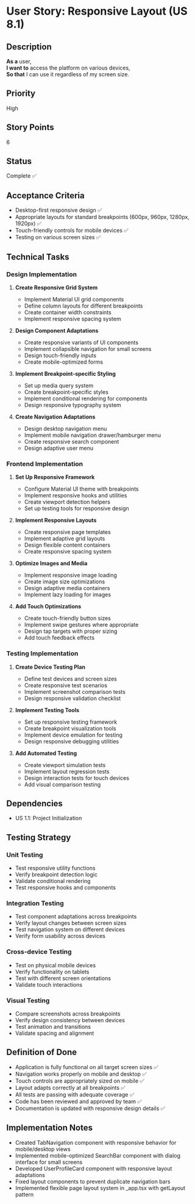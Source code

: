 # User Story: Responsive Layout (US 8.1)

## Description
**As a** user,  
**I want to** access the platform on various devices,  
**So that** I can use it regardless of my screen size.

## Priority
High

## Story Points
6

## Status
Complete ✅

## Acceptance Criteria
- Desktop-first responsive design ✅
- Appropriate layouts for standard breakpoints (600px, 960px, 1280px, 1920px) ✅
- Touch-friendly controls for mobile devices ✅
- Testing on various screen sizes ✅

## Technical Tasks

### Design Implementation
1. **Create Responsive Grid System**
   - Implement Material UI grid components
   - Define column layouts for different breakpoints
   - Create container width constraints
   - Implement responsive spacing system

2. **Design Component Adaptations**
   - Create responsive variants of UI components
   - Implement collapsible navigation for small screens
   - Design touch-friendly inputs
   - Create mobile-optimized forms

3. **Implement Breakpoint-specific Styling**
   - Set up media query system
   - Create breakpoint-specific styles
   - Implement conditional rendering for components
   - Design responsive typography system

4. **Create Navigation Adaptations**
   - Design desktop navigation menu
   - Implement mobile navigation drawer/hamburger menu
   - Create responsive search component
   - Design adaptive user menu

### Frontend Implementation
1. **Set Up Responsive Framework**
   - Configure Material UI theme with breakpoints
   - Implement responsive hooks and utilities
   - Create viewport detection helpers
   - Set up testing tools for responsive design

2. **Implement Responsive Layouts**
   - Create responsive page templates
   - Implement adaptive grid layouts
   - Design flexible content containers
   - Create responsive spacing system

3. **Optimize Images and Media**
   - Implement responsive image loading
   - Create image size optimizations
   - Design adaptive media containers
   - Implement lazy loading for images

4. **Add Touch Optimizations**
   - Create touch-friendly button sizes
   - Implement swipe gestures where appropriate
   - Design tap targets with proper sizing
   - Add touch feedback effects

### Testing Implementation
1. **Create Device Testing Plan**
   - Define test devices and screen sizes
   - Create responsive test scenarios
   - Implement screenshot comparison tests
   - Design responsive validation checklist

2. **Implement Testing Tools**
   - Set up responsive testing framework
   - Create breakpoint visualization tools
   - Implement device emulation for testing
   - Design responsive debugging utilities

3. **Add Automated Testing**
   - Create viewport simulation tests
   - Implement layout regression tests
   - Design interaction tests for touch devices
   - Add visual comparison testing

## Dependencies
- US 1.1: Project Initialization

## Testing Strategy

### Unit Testing
- Test responsive utility functions
- Verify breakpoint detection logic
- Validate conditional rendering
- Test responsive hooks and components

### Integration Testing
- Test component adaptations across breakpoints
- Verify layout changes between screen sizes
- Test navigation system on different devices
- Verify form usability across devices

### Cross-device Testing
- Test on physical mobile devices
- Verify functionality on tablets
- Test with different screen orientations
- Validate touch interactions

### Visual Testing
- Compare screenshots across breakpoints
- Verify design consistency between devices
- Test animation and transitions
- Validate spacing and alignment

## Definition of Done
- Application is fully functional on all target screen sizes ✅
- Navigation works properly on mobile and desktop ✅
- Touch controls are appropriately sized on mobile ✅
- Layout adapts correctly at all breakpoints ✅
- All tests are passing with adequate coverage ✅
- Code has been reviewed and approved by team ✅
- Documentation is updated with responsive design details ✅

## Implementation Notes
- Created TabNavigation component with responsive behavior for mobile/desktop views
- Implemented mobile-optimized SearchBar component with dialog interface for small screens
- Developed UserProfileCard component with responsive layout adaptations
- Fixed layout components to prevent duplicate navigation bars
- Implemented flexible page layout system in _app.tsx with getLayout pattern
